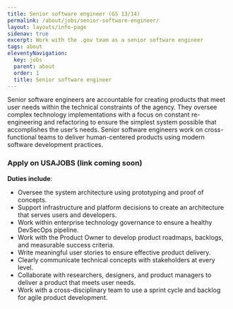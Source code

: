 ```yaml
---
title: Senior software engineer (GS 13/14)
permalink: /about/jobs/senior-software-engineer/
layout: layouts/info-page
sidenav: true
excerpt: Work with the .gov team as a senior software engineer
tags: about
eleventyNavigation:
  key: jobs
  parent: about
  order: 1
  title: Senior software engineer
---
```


Senior software engineers are accountable for creating products that meet user needs within the technical constraints of the agency. They oversee complex technology implementations with a focus on constant re-engineering and refactoring to ensure the simplest system possible that accomplishes the user’s needs. Senior software engineers work on cross-functional teams to deliver human-centered products using modern software development practices.

### Apply on USAJOBS (link coming soon)

**Duties include**:
- Oversee the system architecture using prototyping and proof of concepts.
- Support infrastructure and platform decisions to create an architecture that serves users and developers.
- Work within enterprise technology governance to ensure a healthy DevSecOps pipeline.
- Work with the Product Owner to develop product roadmaps, backlogs, and measurable success criteria. 
- Write meaningful user stories to ensure effective product delivery.
- Clearly communicate technical concepts with stakeholders at every level.
- Collaborate with researchers, designers, and product managers to deliver a product that meets user needs.
- Work with a cross-disciplinary team to use a sprint cycle and backlog for agile product development.
